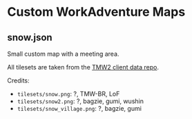 # Custom WorkAdventure Maps

## snow.json

Small custom map with a meeting area.

All tilesets are taken from the [TMW2 client data repo](https://gitlab.com/TMW2/clientdata).

Credits:

* `tilesets/snow.png`: ?, TMW-BR, LoF
* `tilesets/snow2.png`: ?, bagzie, gumi, wushin
* `tilesets/snow_village.png`: ?, bagzie, gumi
